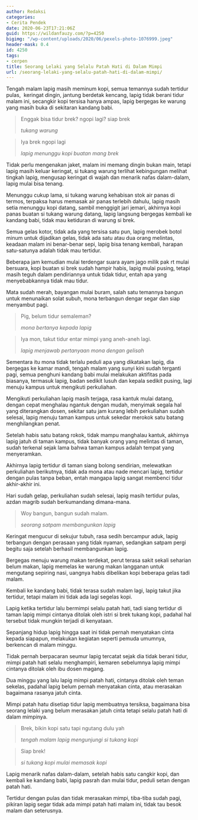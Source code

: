 ```yaml
---
author: Redaksi
categories:
- Cerita Pendek
date: 2020-06-23T17:21:06Z
guid: https://wildanfauzy.com/?p=4250
bigimg: "/wp-content/uploads/2020/06/pexels-photo-1076999.jpeg"
header-mask: 0.4
id: 4250
tags:
- cerpen
title: Seorang Lelaki yang Selalu Patah Hati di Dalam Mimpi
url: /seorang-lelaki-yang-selalu-patah-hati-di-dalam-mimpi/
---
```


Tengah malam lapig masih meminum kopi, semua temannya sudah tertidur pulas,&nbsp; keringat dingin, jantung berdetak kencang, lapig tidak berani tidur malam ini, secangkir kopi tersisa hanya ampas, lapig bergegas ke warung yang masih buka di sekitaran kandang babi.

<blockquote class="wp-block-quote">
  <p>
    Enggak bisa tidur brek? ngopi lagi? siap brek
  </p>
  
  <cite>tukang warung</cite>
</blockquote>

<blockquote class="wp-block-quote">
  <p>
    Iya brek ngopi lagi
  </p>
  
  <cite>lapig menunggu kopi buatan mang brek</cite>
</blockquote>

Tidak perlu mengenakan jaket, malam ini memang dingin bukan main, tetapi lapig masih keluar keringat, si tukang warung terlihat kebingungan melihat tingkah lapig, mengusap keringat di wajah dan menarik nafas dalam-dalam, lapig mulai bisa tenang.

Menunggu cukup lama, si tukang warung kehabisan stok air panas di termos, terpaksa harus memasak air panas terlebih dahulu, lapig masih setia menunggu kopi datang, sambil menggigit jari jemari, akhirnya kopi panas buatan si tukang warung datang, lapig langsung bergegas kembali ke kandang babi, tidak mau ketiduran di warung si brek.

Semua gelas kotor, tidak ada yang tersisa satu pun, lapig merobek botol minum untuk dijadikan gelas, tidak ada satu atau dua orang melintas, keadaan malam ini benar-benar sepi, lapig bisa tenang kembali, harapan satu-satunya adalah tidak mau tertidur. 

Beberapa jam kemudian mulai terdengar suara ayam jago milik pak rt mulai bersuara, kopi buatan si brek sudah hampir habis, lapig mulai pusing, tetapi masih teguh dalam pendiriannya untuk tidak tidur, entah apa yang menyebabkannya tidak mau tidur.

Mata sudah merah, bayangan mulai buram, salah satu temannya bangun untuk menunaikan solat subuh, mona terbangun dengar segar dan siap menyambut pagi.

<blockquote class="wp-block-quote">
  <p>
    Pig, belum tidur semaleman?
  </p>
  
  <cite>mona bertanya kepada lapig </cite>
</blockquote>

<blockquote class="wp-block-quote">
  <p>
    Iya mon, takut tidur entar mimpi yang aneh-aneh lagi.
  </p>
  
  <cite>lapig menjawab pertanyaan mona dengan gelisah</cite>
</blockquote>

Sementara itu mona tidak terlalu peduli apa yang dikatakan lapig, dia bergegas ke kamar mandi, tengah malam yang sunyi kini sudah terganti pagi, semua penghuni kandang babi mulai melakukan aktifitas pada biasanya, termasuk lapig, badan sedikit lusuh dan kepala sedikit pusing, lagi menuju kampus untuk mengikuti perkuliahan.

Mengikuti perkuliahan lapig masih terjaga, rasa kantuk mulai datang, dengan cepat menghalau ngantuk dengan mudah, menyimak segala hal yang diterangkan dosen, sekitar satu jam kurang lebih perkuliahan sudah selesai, lapig menuju taman kampus untuk sekedar merokok satu batang menghilangkan penat.

Setelah habis satu batang rokok, tidak mampu manghalau kantuk, akhirnya lapig jatuh di taman kampus, tidak banyak orang yang melintas di taman, sudah terkenal sejak lama bahwa taman kampus adalah tempat yang menyeramkan.

Akhirnya lapig tertidur di taman siang bolong sendirian, melewatkan perkuliahan berikutnya, tidak ada mona atau nade mencari lapig, tertidur dengan pulas tanpa beban, entah mangapa lapig sangat membenci tidur akhir-akhir ini.

Hari sudah gelap, perkuliahan sudah selesai, lapig masih tertidur pulas, azdan magrib sudah berkumandang dimana-mana.

<blockquote class="wp-block-quote">
  <p>
    Woy bangun, bangun sudah malam.
  </p>
  
  <cite>seorang satpam membangunkan lapig</cite>
</blockquote>

Keringat mengucur di sekujur tubuh, rasa sedih bercampur aduk, lapig terbangun dengan perasaan yang tidak nyaman, sedangkan satpam pergi begitu saja setelah berhasil membangunkan lapig.

Bergegas menuju warung makan terdekat, perut terasa sakit sekali seharian belum makan, lapig memelas ke warung makan langganan untuk mengutang sepiring nasi, uangnya habis dibelikan kopi beberapa gelas tadi malam.

Kembali ke kandang babi, tidak terasa sudah malam lagi, lapig takut jika tertidur, tetapi malam ini tidak ada lagi segelas kopi.

Lapig ketika tertidur lalu bermimpi selalu patah hati, tadi siang tertidur di taman lapig mimpi cintanya ditolak oleh istri si brek tukang kopi, padahal hal tersebut tidak mungkin terjadi di kenyataan.

Sepanjang hidup lapig hingga saat ini tidak pernah menyatakan cinta kepada siapapun, melakukan kegiatan seperti pemuda umumnya, berkencan di malam minggu.

Tidak pernah berpacaran seumur lapig tercatat sejak dia tidak berani tidur, mimpi patah hati selalu menghampiri, kemaren sebelumnya lapig mimpi cintanya ditolak oleh ibu dosen magang.

Dua minggu yang lalu lapig mimpi patah hati, cintanya ditolak oleh teman sekelas, padahal lapig belum pernah menyatakan cinta, atau merasakan bagaimana rasanya jatuh cinta.

Mimpi patah hatu disetiap tidur lapig membuatnya tersiksa, bagaimana bisa seorang lelaki yang belum merasakan jatuh cinta tetapi selalu patah hati di dalam mimpinya.

<blockquote class="wp-block-quote">
  <p>
    Brek, bikin kopi satu tapi ngutang dulu yah
  </p>
  
  <cite>tengah malam lapig mengunjungi si tukang kopi</cite>
</blockquote>

<blockquote class="wp-block-quote">
  <p>
    Siap brek!
  </p>
  
  <cite>si tukang kopi mulai memasak kopi</cite>
</blockquote>

Lapig menarik nafas dalam-dalam, setelah habis satu cangkir kopi, dan kembali ke kandang babi, lapig pasrah dan mulai tidur, peduli setan dengan patah hati.

Tertidur dengan pulas dan tidak merasakan mimpi, tiba-tiba sudah pagi, pikiran lapig segar tidak ada mimpi patah hati malam ini, tidak tau besok malam dan seterusnya.
